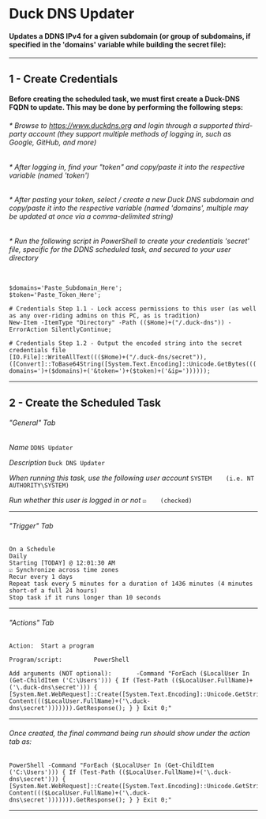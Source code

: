# Duck DNS Updater
####  Updates a DDNS IPv4 for a given subdomain (or group of subdomains, if specified in the 'domains' variable while building the secret file):
***

## 1 - Create Credentials
#### Before creating the scheduled task, we must first create a Duck-DNS FQDN to update. This may be done by performing the following steps:

###### * Browse to https://www.duckdns.org and login through a supported third-party account (they support multiple methods of logging in, such as Google, GitHub, and more)
###### * After logging in, find your "token" and copy/paste it into the respective variable (named 'token')
###### * After pasting your token, select / create a new Duck DNS subdomain and copy/paste it into the respective variable (named 'domains', multiple may be updated at once via a comma-delimited string)
###### * Run the following script in PowerShell to create your credentials 'secret' file, specific for the DDNS scheduled task, and secured to your user directory
```

$domains='Paste_Subdomain_Here';
$token='Paste_Token_Here';

# Credentials Step 1.1 - Lock access permissions to this user (as well as any over-riding admins on this PC, as is tradition)
New-Item -ItemType "Directory" -Path (($Home)+("/.duck-dns")) -ErrorAction SilentlyContinue;

# Credentials Step 1.2 - Output the encoded string into the secret credentials file
[IO.File]::WriteAllText((($Home)+("/.duck-dns/secret")),([Convert]::ToBase64String([System.Text.Encoding]::Unicode.GetBytes((('https://www.duckdns.org/update?domains=')+($domains)+('&token=')+($token)+('&ip='))))));

```
***

## 2 - Create the Scheduled Task


###### "General" Tab
*Name*
```DDNS Updater```

*Description*
```Duck DNS Updater```

*When running this task, use the following user account*
```SYSTEM    (i.e. NT AUTHORITY\SYSTEM)```

*Run whether this user is logged in or not*
```☑    (checked)```
***

###### "Trigger" Tab
```
On a Schedule
Daily
Starting [TODAY] @ 12:01:30 AM
☑ Synchronize across time zones
Recur every 1 days
Repeat task every 5 minutes for a duration of 1436 minutes (4 minutes short-of a full 24 hours)
Stop task if it runs longer than 10 seconds
```
***


###### "Actions" Tab
```
Action:  Start a program

Program/script:			PowerShell

Add arguments (NOT optional):		-Command "ForEach ($LocalUser In (Get-ChildItem ('C:\Users'))) { If (Test-Path (($LocalUser.FullName)+('\.duck-dns\secret'))) { [System.Net.WebRequest]::Create([System.Text.Encoding]::Unicode.GetString([System.Convert]::FromBase64String((Get-Content((($LocalUser.FullName)+('\.duck-dns\secret'))))))).GetResponse(); } } Exit 0;"
```
***

###### Once created, the final command being run should show under the action tab as:
```
PowerShell -Command "ForEach ($LocalUser In (Get-ChildItem ('C:\Users'))) { If (Test-Path (($LocalUser.FullName)+('\.duck-dns\secret'))) { [System.Net.WebRequest]::Create([System.Text.Encoding]::Unicode.GetString([System.Convert]::FromBase64String((Get-Content((($LocalUser.FullName)+('\.duck-dns\secret'))))))).GetResponse(); } } Exit 0;"
```
***
